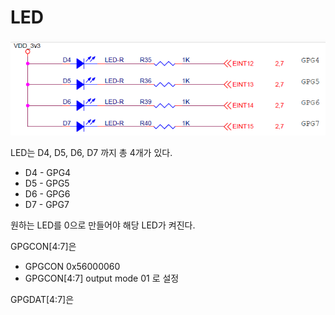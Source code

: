 
# LED

![](./switch_studying/LED01.PNG)

LED는 D4, D5, D6, D7 까지 총 4개가 있다.
* D4 - GPG4
* D5 - GPG5
* D6 - GPG6
* D7 - GPG7

원하는 LED를 0으로 만들어야 해당 LED가 켜진다.

GPGCON[4:7]은 

* GPGCON 0x56000060
* GPGCON[4:7] output mode 01 로 설정

GPGDAT[4:7]은



